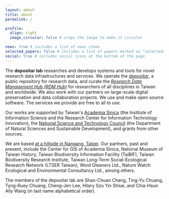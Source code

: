 ```yaml
---
layout: about
title: about
permalink: /

profile:
  align: right
  image_circular: false # crops the image to make it circular

news: true # includes a list of news items
selected_papers: false # includes a list of papers marked as "selected={true}"
social: true # includes social icons at the bottom of the page
---
```


The **depositar lab** researches and develops systems and tools for novel research data infrastructures and services. We operate the _[depositar](https://data.depositar.io/)_, a public repository for research data, and curate the _[Research Data Management Hub (RDM Hub)](https://rdm.depositar.io/)_ for researchers of all disciplines in Taiwan and worldwide. We also work with our partners on large-scale digital preservation and data collaboration projects. We use and make open source software. The services we provide are free to all to use.

Our works are supported by Taiwan's [Academia Sinica](https://www.sinica.edu.tw/en) (the Institute of Information Science and the Research Center for Information Technology Innovation), the [National Science and Technology Council](https://www.nstc.gov.tw/?l=en) (the Department of Natural Sciences and Sustainable Development), and grants from other sources.

We are based [at a hillside in Nangang, Taipei](https://www.openstreetmap.org/way/127949217/). Our partners, past and present, include the Center for GIS of Academia Sinica, National Museum of Taiwan History, Taiwan Biodiversity Information Facility (TaiBIF), Taiwan Biodiversity Research Institute, Taiwan Long-Term Social-Ecological Research Network (LTSER Taiwan), Word Gleaners Ltd., Nature Watch Ecological and Environmental Consultancy Ltd., among others.

The members of the depositar lab are Shao-Chuan Chang, Ting-Yu Chuang, Tyng-Ruey Chuang, Cheng-Jen Lee, Hilary Szu Yin Shiue, and Chia-Hsun Ally Wang (in last name alphabetical order).
